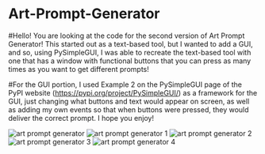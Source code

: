 # Art-Prompt-Generator

#Hello! You are looking at the code for the second version of Art Prompt Generator! This started out as a text-based tool, but I wanted to add a GUI, and so, using PySimpleGUI, I was able to recreate the text-based tool with one that has a window with functional buttons that you can press as many times as you want to get different prompts!

#For the GUI portion, I used Example 2 on the PySimpleGUI page of the PyPI website (https://pypi.org/project/PySimpleGUI/) as a framework for the GUI, just changing what buttons and text would appear on screen, as well as adding my own events so that when buttons were pressed, they would deliver the correct prompt. I hope you enjoy!


![art prompt generator](https://user-images.githubusercontent.com/112410215/208218180-1384baeb-f39c-4435-9bb5-e8d4474e5c70.PNG)
![art prompt generator 1](https://user-images.githubusercontent.com/112410215/208218196-43f17866-a771-4886-bbe8-fc2b47a658d6.PNG)
![art prompt generator 2](https://user-images.githubusercontent.com/112410215/208218209-7c006df1-699a-465a-96a6-cdb9736d645c.PNG)
![art prompt generator 3](https://user-images.githubusercontent.com/112410215/208218212-3d2becad-95d7-4f35-bb4d-a1d49ec5e023.PNG)
![art prompt generator 4](https://user-images.githubusercontent.com/112410215/208218217-aa75a3a5-fb8a-4c45-9864-e5bb33df17ec.PNG)
